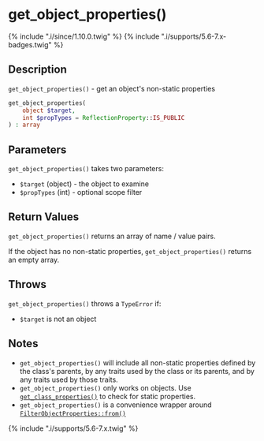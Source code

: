 # get_object_properties()

{% include ".i/since/1.10.0.twig" %}
{% include ".i/supports/5.6-7.x-badges.twig" %}

## Description

`get_object_properties()` - get an object's non-static properties

```php
get_object_properties(
    object $target,
    int $propTypes = ReflectionProperty::IS_PUBLIC
) : array
```

## Parameters

`get_object_properties()` takes two parameters:

* `$target` (object) - the object to examine
* `$propTypes` (int) - optional scope filter

## Return Values

`get_object_properties()` returns an array of name / value pairs.

If the object has no non-static properties, `get_object_properties()` returns an empty array.

## Throws

`get_object_properties()` throws a `TypeError` if:

* `$target` is not an object

## Notes

* `get_object_properties()` will include all non-static properties defined by the class's parents, by any traits used by the class or its parents, and by any traits used by those traits.
* `get_object_properties()` only works on objects. Use [`get_class_properties()`](get_class_properties.html) to check for static properties.
* `get_object_properties()` is a convenience wrapper around [`FilterObjectProperties::from()`](FilterObjectProperties.from.html)

{% include ".i/supports/5.6-7.x.twig" %}
